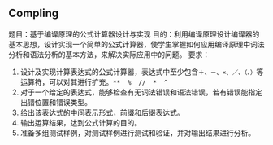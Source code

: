 ## Compling



题目：基于编译原理的公式计算器设计与实现
目的：利用编译原理设计编译器的基本思想，设计实现一个简单的公式计算器，使学生掌握如何应用编译原理中词法分析和语法分析的基本方法，来解决实际应用中的问题。
要求：
1. 设计及实现计算表达式的公式计算器，表达式中至少包含`＋、－、×、／、（、）`等运算符，可以对其进行扩充。`**  %  //  *  ^    `
2. 对于一个给定的表达式，能够检查有无词法错误和语法错误，若有错误能指定出错位置和错误类型。
3. 给出该表达式的中间表示形式，前缀和后缀表达式。
4. 输出运算结果，达到公式计算的目的。
5. 准备多组测试样例，对测试样例进行测试和验证，并对输出结果进行分析。
